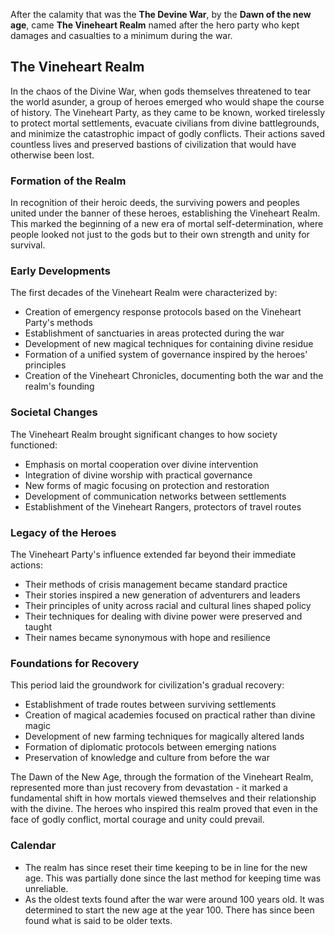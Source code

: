 After the calamity that was the **The Devine War**, by the **Dawn of the new age**, came **The Vineheart Realm** named after the hero party who kept damages and casualties to a minimum during the war.

## The Vineheart Realm
In the chaos of the Divine War, when gods themselves threatened to tear the world asunder, a group of heroes emerged who would shape the course of history. The Vineheart Party, as they came to be known, worked tirelessly to protect mortal settlements, evacuate civilians from divine battlegrounds, and minimize the catastrophic impact of godly conflicts. Their actions saved countless lives and preserved bastions of civilization that would have otherwise been lost.

### Formation of the Realm
In recognition of their heroic deeds, the surviving powers and peoples united under the banner of these heroes, establishing the Vineheart Realm. This marked the beginning of a new era of mortal self-determination, where people looked not just to the gods but to their own strength and unity for survival.

### Early Developments
The first decades of the Vineheart Realm were characterized by:
- Creation of emergency response protocols based on the Vineheart Party's methods
- Establishment of sanctuaries in areas protected during the war
- Development of new magical techniques for containing divine residue
- Formation of a unified system of governance inspired by the heroes' principles
- Creation of the Vineheart Chronicles, documenting both the war and the realm's founding

### Societal Changes
The Vineheart Realm brought significant changes to how society functioned:
- Emphasis on mortal cooperation over divine intervention
- Integration of divine worship with practical governance
- New forms of magic focusing on protection and restoration
- Development of communication networks between settlements
- Establishment of the Vineheart Rangers, protectors of travel routes

### Legacy of the Heroes
The Vineheart Party's influence extended far beyond their immediate actions:
- Their methods of crisis management became standard practice
- Their stories inspired a new generation of adventurers and leaders
- Their principles of unity across racial and cultural lines shaped policy
- Their techniques for dealing with divine power were preserved and taught
- Their names became synonymous with hope and resilience

### Foundations for Recovery
This period laid the groundwork for civilization's gradual recovery:
- Establishment of trade routes between surviving settlements
- Creation of magical academies focused on practical rather than divine magic
- Development of new farming techniques for magically altered lands
- Formation of diplomatic protocols between emerging nations
- Preservation of knowledge and culture from before the war

The Dawn of the New Age, through the formation of the Vineheart Realm, represented more than just recovery from devastation - it marked a fundamental shift in how mortals viewed themselves and their relationship with the divine. The heroes who inspired this realm proved that even in the face of godly conflict, mortal courage and unity could prevail.

### Calendar
- The realm has since reset their time keeping to be in line for the new age.
	This was partially done since the last method for keeping time was unreliable.
- As the oldest texts found after the war were around 100 years old.
	It was determined to start the new age at the year 100.
	There has since been found what is said to be older texts.